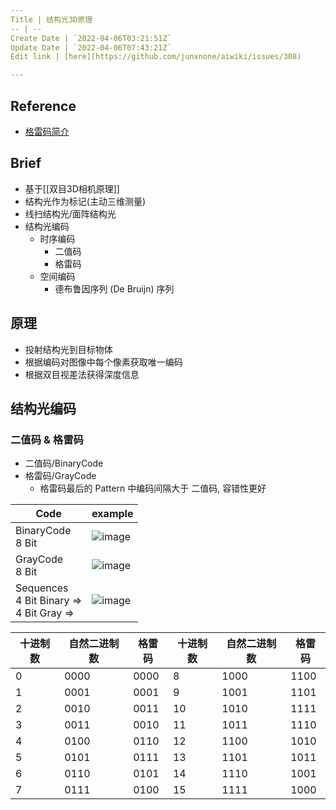 ```yaml
---
Title | 结构光3D原理
-- | --
Create Date | `2022-04-06T03:21:51Z`
Update Date | `2022-04-06T07:43:21Z`
Edit link | [here](https://github.com/junxnone/aiwiki/issues/308)

---
```

## Reference
- [格雷码简介](https://www.cnblogs.com/zhuruibi/p/8988044.html)

## Brief
- 基于[[双目3D相机原理]]
- 结构光作为标记(主动三维测量)
- 线扫结构光/面阵结构光
- 结构光编码
  - 时序编码
    - 二值码
    - 格雷码
  - 空间编码
    - 德布鲁因序列 (De Bruijn) 序列

## 原理
- 投射结构光到目标物体
- 根据编码对图像中每个像素获取唯一编码
- 根据双目视差法获得深度信息

## 结构光编码

### 二值码 & 格雷码
- 二值码/BinaryCode
- 格雷码/GrayCode
  - 格雷码最后的 Pattern 中编码间隔大于 二值码, 容错性更好

Code | example
-- | --
BinaryCode<br>8 Bit | ![image](https://user-images.githubusercontent.com/2216970/161918556-85f99a7a-fcd4-4119-8455-d10c790db3c1.png)
GrayCode<br>8 Bit | ![image](https://user-images.githubusercontent.com/2216970/161918629-c6ef7bdc-656f-45ff-a5ca-307783981dff.png)
Sequences<br>4 Bit Binary =><br> 4 Bit Gray => |  ![image](https://user-images.githubusercontent.com/2216970/161919030-3ca0c613-0bc5-42e7-9023-0d92366647e6.png)



十进制数 | 自然二进制数 | 格雷码 | 十进制数 | 自然二进制数 | 格雷码
-- | -- | -- | -- | -- | --
0 | 0000 | 0000 | 8 | 1000 | 1100
1 | 0001 | 0001 | 9 | 1001 | 1101
2 | 0010 | 0011 | 10 | 1010 | 1111
3 | 0011 | 0010 | 11 | 1011 | 1110
4 | 0100 | 0110 | 12 | 1100 | 1010
5 | 0101 | 0111 | 13 | 1101 | 1011
6 | 0110 | 0101 | 14 | 1110 | 1001
7 | 0111 | 0100 | 15 | 1111 | 1000


